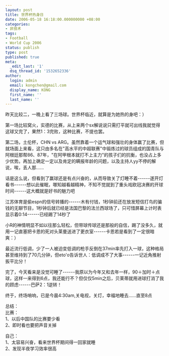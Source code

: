 ```yaml
---
layout: post
title: 世界杯热身日
date: 2006-05-18 16:18:00.000000000 +08:00
categories:
- 非技术
tags:
- Football
- World Cup 2006
status: publish
type: post
published: true
meta:
  _edit_last: '1'
  dsq_thread_id: '1532652336'
author:
  login: admin
  email: kongchen@gmail.com
  display_name: KONG
  first_name: ''
  last_name: ''
---
```

昨天比较二，一晚上看了三场球。世界杯临近，就算是为她热的身吧：）

第一场比较窝火，实德的比赛，从上来两个sx解说说只需打平就可出线我就觉得这球又完了，果然1：3完败，这种比赛，不提也罢。

第二场，土伦杯，CHN vs ARG。虽然靠着一个运气球和强壮的身体赢了比赛，但就场面上来看，这只由多名在"高水平的中超联赛"中锻炼过的球员组成的国青队与阿根廷那帮86、87年，"在阿甲根本就打不上主力"的孩子们的抗衡，也没占上多少优势。再加上确定一定以及肯定的瞒报年龄的问题，以及主持人yy不停的解说，唉，丢人那......

话是这么说，但看到了赢球还是有点兴奋的，从而导致关了灯睡不着------遂开灯看书------想以此催眠，哪知越看越精神，不知不觉就到了重头戏欧冠决赛的开球时间------这大概就是好书的魅力吧

江苏体育是偷espn的信号转播的------木有付钱，1秒钟前还在放发短信打鸟的骗钱的无聊节目，1秒钟后就已经是法国巴黎的法兰西球场了，只可惜屏幕上计时表显示着0:14------已经踢了14秒了

小R的神情明显不如以往那么轻松，但带球传球还是那般的自信，踢了没多久，就用一记直塞把卡恩的死对头莱曼送进了更衣室------卡恩若是看到了一定很暗爽：）

最近流行低调，少了一人被迫变低调的枪手反倒在37min率先打入一球，这种格局甚至维持到了70几分钟，但eto'o告诉世人：低调成不了大事------一记近角推射扳平比分！

完了，今天看来是没觉可睡了------我原以为今年又和去年一样，90＋加时＋点球，这样一来得到6点，我还能行不？但仅仅5min之后，贝莱蒂就用进球打消了我的顾虑------巴萨2：1逆转！

终于，终场哨响，已是今晨4:30am,关电视，关灯，幸福地睡去......直至8点

总结：  
比赛：  
1、以后中国队的比赛要少看  
2、即时看也要把声音关掉

自己：  
1、太容易兴奋，看来世界杯期间得一回家就睡  
2、发现半夜学习效率很高